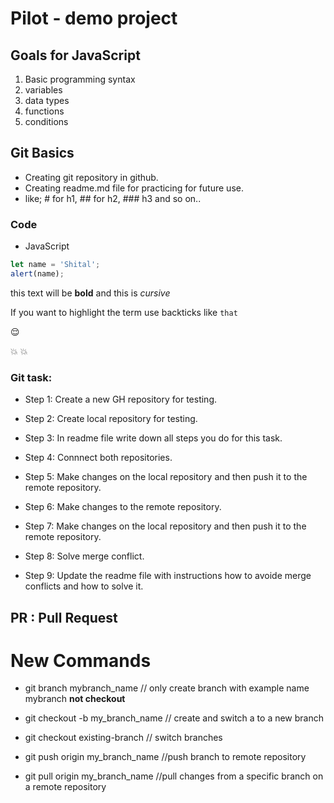 # Pilot - demo project


## Goals for JavaScript
1. Basic programming syntax
2. variables
3. data types
4. functions
5. conditions
   
## Git Basics

- Creating git repository in github.
- Creating readme.md file for practicing for future use.
- like; # for h1, ## for h2, ### h3 and so on..
  
### Code
- JavaScript 
```js
let name = 'Shital';
alert(name);
```
this text will be **bold** and this is *cursive*

If you want to highlight the term use backticks like `that`

:relieved:

:boom:
:collision:


### Git task:
- Step 1: Create a new GH repository for testing.
- Step 2: Create local repository for testing.
- Step 3: In readme file write down all steps you do for this task.
- Step 4: Connnect both repositories.

- Step 5: Make changes on the local repository and then push it to the remote repository.
- Step 6: Make changes to the remote repository.
- Step 7: Make changes on the local repository and then push it to the remote repository.
- Step 8: Solve merge conflict.
- Step 9: Update the readme file with instructions how to avoide merge conflicts and how to solve it.

## PR : Pull Request

# New Commands

- git branch mybranch_name    // only create branch with example name mybranch **not checkout**

- git checkout -b my_branch_name   // create and switch a to a new branch
- git checkout existing-branch    // switch branches
- git push origin my_branch_name   //push branch to remote repository
- git pull origin my_branch_name    //pull changes from a specific branch on a remote repository


